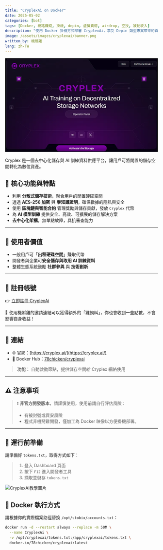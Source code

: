 ```yaml
---
title: "CryplexAi on Docker"
date: 2025-05-02
categories: [bot]
tags: [Docker, 網路賺錢, 掛機, depin, 虛擬貨幣, airdrop, 空投, 被動收入]
description: "使用 Docker 掛機方式部署 CryplexAi，享受 Depin 類型專案帶來的自動化收益與空投獎勵，無需 KYC 或高效能機器即可參與。"
image: /assets/images/cryplexai/banner.png
written_by: 機掰雞
lang: zh-TW
---
```

![CryplexAi 封面圖](/assets/images/cryplexai/banner.png)

Cryplex 是一個去中心化儲存與 AI 訓練資料供應平台，讓用戶可將閒置的儲存空間轉化為數位資產。

## 📌 核心功能與特點

- 利用 **分散式儲存技術**，聚合用戶的閒置硬碟空間
- 透過 **AES-256 加密** 與 **零知識證明**，確保數據的隱私與安全
- 使用 **區塊鏈與智能合約** 管理獎勵與儲存貢獻，發放 `Cryplex` 代幣
- 為 **AI 模型訓練** 提供安全、高效、可擴展的儲存解決方案
- **去中心化架構**，無單點故障，具抗審查能力

---

## 🎯 使用者價值

- 一般用戶可「**出租硬碟空間**」賺取代幣
- 開發者與企業可**安全儲存與取用 AI 訓練資料**
- 整體生態系統鼓勵 **社群參與** 與 **技術創新**

---
## 📝 註冊帳號

👉 [立即註冊 CryplexAi](https://app.cryplex.ai/dashboard?ref=nvvxu)

🎉 使用機掰雞的邀請連結可以獲得額外的「雞飼料」，你也會收到一些點數，不會影響自身收益！

---
## 🔗 連結

- 🌐 官網：[https://cryplex.ai/](https://cryplex.ai/)
- 🐳 Docker Hub：[78chicken/cryplexai](https://hub.docker.com/r/78chicken/cryplexai)
> **功能：** 自動啟動節點，提供儲存空間給 Cryplex 網絡使用

--- 

## ⚠️ 注意事項

> ❗ **非官方開發版本**，請謹慎使用，使用前請自行評估風險：
> - 有被封號或資安風險
> - 程式非機掰雞開發，僅加工為 Docker 映像以方便掛機部署。

---

## 📁 運行前準備
請準備好 `tokens.txt`，取得方式如下：
>   1. 登入 Dashboard 頁面
>   2. 按下 `F12` 進入開發者工具
>   3. 擷取並儲存 `tokens.txt`
<div style="text-align: left">
  <img src="{{ baseurl }}/assets/images/cryplexai/img.png" width="600" style="display: block; margin-bottom: 16px;" alt="CryplexAi教學圖片"/> 
</div>

## 🐳 Docker 執行方式

請根據你的實際檔案路徑替換 `/opt/stobix/accounts.txt`：
```bash
docker run -d --restart always --replace -m 50M \
  --name CryplexAi \
  -v /opt/cryplexai/tokens.txt:/app/cryplexai/tokens.txt \
  docker.io/78chicken/cryplexai:latest
```


